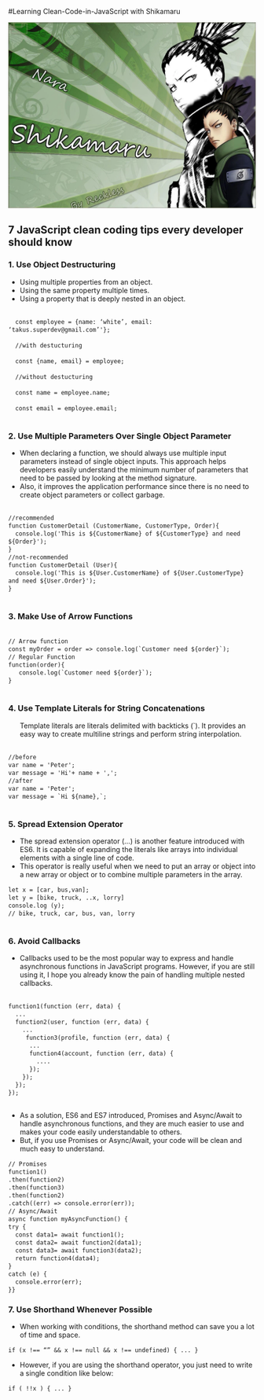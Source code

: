 #Learning Clean-Code-in-JavaScript with Shikamaru

![shikamaru](https://github.com/whitebird1016/Clean-Code-in-JavaScript/blob/main/CUEVhE5.webp)


<h2> 7 JavaScript clean coding tips every developer should know</h2>


<h3>1. Use Object Destructuring </h3>
<ul><li>Using multiple properties from an object.</li>
<li>Using the same property multiple times.</li>
<li>Using a property that is deeply nested in an object.</li>
</ul>

```

  const employee = {name: ‘white’, email: ‘takus.superdev@gmail.com’'};

  //with destucturing

  const {name, email} = employee;

  //without destucturing

  const name = employee.name;

  const email = employee.email;
  
```


<h3>2. Use Multiple Parameters Over Single Object Parameter </h3>
<ul><li>When declaring a function, we should always use multiple input parameters instead of single object inputs. This approach helps developers easily understand the minimum number of parameters that need to be passed by looking at the method signature.</li>
<li>Also, it improves the application performance since there is no need to create object parameters or collect garbage.</li>
</ul>

```

//recommended
function CustomerDetail (CustomerName, CustomerType, Order){    
  console.log('This is ${CustomerName} of ${CustomerType} and need ${Order}');
} 
//not-recommended
function CustomerDetail (User){    
  console.log('This is ${User.CustomerName} of ${User.CustomerType} and need ${User.Order}');
}
  
```

<h3>3. Make Use of Arrow Functions
 </h3>
<ul><liArrow functions provide a concise way of writing JavaScript functions while resolving the problem of accessing this property inside callbacks.
If you are using arrow functions, curly braces, parenthesis, function, and return keywords become optional. Most importantly, your code becomes more understandable and clearer..</li>
</ul>

```

// Arrow function
const myOrder = order => console.log(`Customer need ${order}`);
// Regular Function
function(order){
   console.log(`Customer need ${order}`);
}
  
```

<h3>4. Use Template Literals for String Concatenations
 </h3>
<ul>Template literals are literals delimited with backticks (`). It provides an easy way to create multiline strings and perform string interpolation.
</li>
</ul>

```

//before
var name = 'Peter';
var message = 'Hi'+ name + ',';
//after
var name = 'Peter';
var message = `Hi ${name},`;
  
```

<h3>5. Spread Extension Operator
 </h3>
<ul><li>The spread extension operator (…) is another feature introduced with ES6. It is capable of expanding the literals like arrays into individual elements with a single line of code.
</li>
<li>This operator is really useful when we need to put an array or object into a new array or object or to combine multiple parameters in the array.
</li>
</ul>

```
let x = [car, bus,van];
let y = [bike, truck, ..x, lorry]
console.log (y);
// bike, truck, car, bus, van, lorry
  
```

<h3>6. Avoid Callbacks
 </h3>
<ul><li>Callbacks used to be the most popular way to express and handle asynchronous functions in JavaScript programs. However, if you are still using it, I hope you already know the pain of handling multiple nested callbacks.
</li>
</ul>

```

function1(function (err, data) { 
  ...  
  function2(user, function (err, data) {
    ...
     function3(profile, function (err, data) {
      ...
      function4(account, function (err, data) {
        ....
      }); 
    }); 
  });
});
  
```
<ul><li>As a solution, ES6 and ES7 introduced, Promises and Async/Await to handle asynchronous functions, and they are much easier to use and makes your code easily understandable to others.
</li><li>
But, if you use Promises or Async/Await, your code will be clean and much easy to understand.</li>
</ul>

```
// Promises
function1() 
.then(function2) 
.then(function3) 
.then(function2) 
.catch((err) => console.error(err));
// Async/Await
async function myAsyncFunction() {  
try {    
  const data1= await function1();    
  const data2= await function2(data1);    
  const data3= await function3(data2);    
  return function4(data4);  
} 
catch (e) {    
  console.error(err);  
}}

```

<h3>7. Use Shorthand Whenever Possible

 </h3>
<ul><li>When working with conditions, the shorthand method can save you a lot of time and space.

</li>
</ul>

```
if (x !== “” && x !== null && x !== undefined) { ... }
```
<ul><li>However, if you are using the shorthand operator, you just need to write a single condition like below:
</li>
</ul>

```
if ( !!x ) { ... }
```


